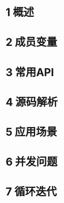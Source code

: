 # 1 概述









# 2 成员变量





# 3 常用API







# 4 源码解析





# 5 应用场景





# 6 并发问题





# 7 循环迭代







